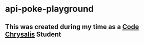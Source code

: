 # api-poke-playground
## This was created during my time as a [Code Chrysalis](https://codechrysalis.io) Student